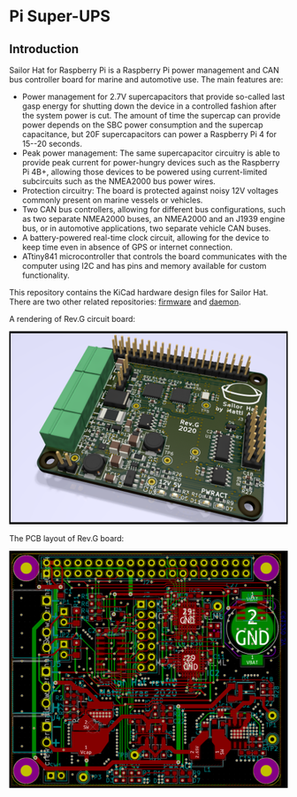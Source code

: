 # Pi Super-UPS

## Introduction

Sailor Hat for Raspberry Pi is a Raspberry Pi power management and CAN bus
controller board for marine and automotive use. The main features are:

- Power management for 2.7V supercapacitors that provide so-called last gasp
  energy for shutting down the device in a controlled fashion after the
  system power is cut. The amount of time the supercap can provide power
  depends on the SBC power consumption and the supercap capacitance, but
  20F supercapacitors can power a Raspberry Pi 4 for 15--20 seconds.
- Peak power management: The same supercapacitor circuitry is able to provide
  peak current for power-hungry devices such as the Raspberry Pi 4B+, allowing
  those devices to be powered using current-limited subcircuits such as the
  NMEA2000 bus power wires.
- Protection circuitry: The board is protected against noisy 12V voltages
  commonly present on marine vessels or vehicles.
- Two CAN bus controllers, allowing for different bus configurations, such as
  two separate NMEA2000 buses, an NMEA2000 and an J1939 engine bus, or in
  automotive applications, two separate vehicle CAN buses.
- A battery-powered real-time clock circuit, allowing for the device to
  keep time even in absence of GPS or internet connection.
- ATtiny841 microcontroller that controls the board communicates with
  the computer using I2C and has pins and memory available for custom
  functionality.

This repository contains the KiCad hardware design files for Sailor Hat.
There are two other related repositories: 
[firmware](https://github.com/mairas/sailor-hat-firmware) and 
[daemon](https://github.com/mairas/sailor-hat-daemon).

A rendering of Rev.G circuit board:

![PCB revision G](sailor-hat-revG-render.png)

The PCB layout of Rev.G board:

![PCB revision G](pcb-revG.png)
